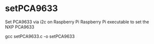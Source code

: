 # setPCA9633
Set PCA9633 via i2c on Raspberry Pi
Raspberry Pi executable to set the NXP PCA9633

gcc setPCA9633.c -o setPCA9633
